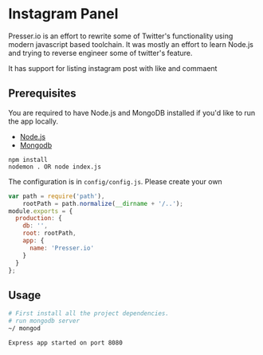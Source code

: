 # Instagram Panel

Presser.io is an effort to rewrite some of Twitter's functionality using modern
javascript based toolchain. It was mostly an effort to learn Node.js and trying to reverse
engineer some of twitter's feature.

It has support for listing instagram post with like and commaent


## Prerequisites

You are required to have Node.js and MongoDB installed if you'd like to run the app locally.

- [Node.js](http://nodejs.org)
- [Mongodb](http://docs.mongodb.org/manual/installation/)

```
npm install
nodemon . OR node index.js

```

The configuration is in `config/config.js`. Please create your own

```js
var path = require('path'),
    rootPath = path.normalize(__dirname + '/..');
module.exports = {
  production: {
    db: '',
    root: rootPath,
    app: {
      name: 'Presser.io'
    }
  }
};
```

## Usage

```sh
# First install all the project dependencies.
# run mongodb server
~/ mongod

Express app started on port 8080
```